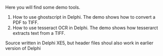 

Here you will find some demo tools.

1. How to use ghostscript in Delphi. The demo shows how to convert a PDF to TIFF.
2. How to use tesseract OCR in Delphi. The demo shows how tesserarct extracts text from a TIFF.


Source written in Delphi XE5, but header files shoul also work in earlier version of Delphi
